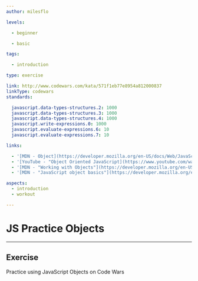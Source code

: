 ```yaml
---
author: milesflo

levels:

  - beginner

  - basic

tags:

  - introduction

type: exercise

link: http://www.codewars.com/kata/571f1eb77e8954a812000837
linkType: codewars
standards:

  javascript.data-types-structures.2: 1000
  javascript.data-types-structures.3: 1000
  javascript.data-types-structures.4: 1000
  javascript.write-expressions.0: 1000
  javascript.evaluate-expressions.6: 10
  javascript.evaluate-expressions.7: 10

links:

  - '[MDN - Object](https://developer.mozilla.org/en-US/docs/Web/JavaScript/Reference/Global_Objects/Object)'
  - '[YouTube - "Object Oriented JavaScript](https://www.youtube.com/watch?v=O8wwnhdkPE4)'
  - '[MDN - "Working with Objects"](https://developer.mozilla.org/en-US/docs/Web/JavaScript/Guide/Working_with_Objects)'
  - '[MDN - "JavaScript object basics"](https://developer.mozilla.org/en-US/docs/Learn/JavaScript/Objects/Basics)'

aspects:
  - introduction
  - workout

---
```


# JS Practice Objects

---
## Exercise

Practice using JavaScript Objects on Code Wars
 
